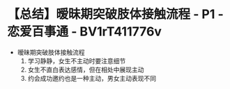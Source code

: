 # 【总结】暧昧期突破肢体接触流程 - P1 - 恋爱百事通 - BV1rT411776v

-   暧昧期突破肢体接触流程
    1.  学习静静，女生不主动时要注意细节
    2.  女生不直白表达感情，但在相处中展现主动
    3.  约会成功邀约也是一种主动，男女主动表现不同